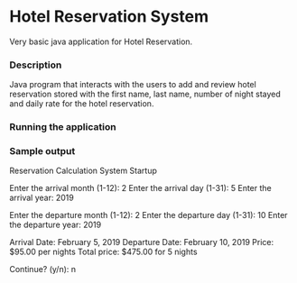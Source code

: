 # Hotel Reservation System

Very basic java application for Hotel Reservation.

### Description
Java program that interacts with the users to add and review hotel reservation stored with the first name, last name, number of night stayed and daily rate for the hotel reservation.

### Running the application

### Sample output
Reservation Calculation System Startup

Enter the arrival month (1-12): 2
Enter the arrival day (1-31): 5
Enter the arrival year: 2019

Enter the departure month (1-12): 2
Enter the departure day (1-31): 10
Enter the departure year: 2019

Arrival Date: February 5, 2019
Departure Date: February 10, 2019
Price: $95.00 per nights
Total price: $475.00 for 5 nights

Continue? (y/n): n

